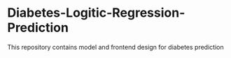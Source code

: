 # Diabetes-Logitic-Regression-Prediction
This repository contains model and frontend design for diabetes prediction
